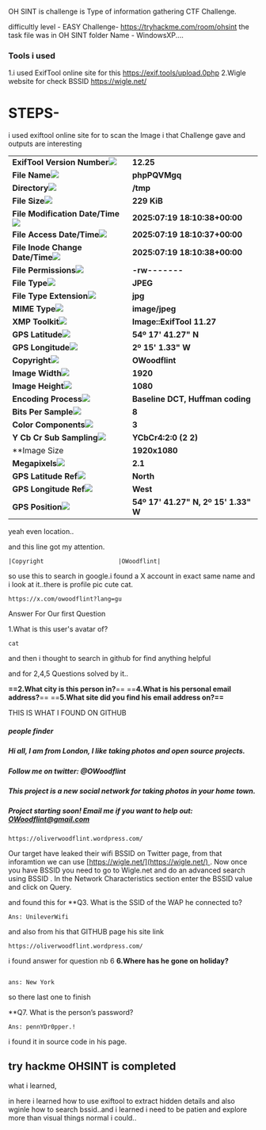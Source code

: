 OH SINT is challenge is Type of information gathering CTF Challenge.

difficultly level - EASY
Challenge- https://tryhackme.com/room/ohsint
the task file was in OH SINT folder Name - WindowsXP....

### Tools i used 

1.i used ExifTool online site for this 
https://exif.tools/upload.0php
2.Wigle website for check BSSID
https://wigle.net/

# STEPS-

i used exiftool online site for to scan the Image i that Challenge gave and outputs are interesting

|                                                                                                                            |                                      |
| :------------------------------------------------------------------------------------------------------------------------- | :----------------------------------- |
| **ExifTool Version Number[![](https://exif.tools/external.svg)](https://exif.tools/meta/ExifTool-Version-Number)**         | **12.25**                            |
| **File Name[![](https://exif.tools/external.svg)](https://exif.tools/meta/File-Name)**                                     | **phpPQVMgq**                        |
| **Directory[![](https://exif.tools/external.svg)](https://exif.tools/meta/Directory)**                                     | **/tmp**                             |
| **File Size[![](https://exif.tools/external.svg)](https://exif.tools/meta/File-Size)**                                     | **229 KiB**                          |
| **File Modification Date/Time[![](https://exif.tools/external.svg)](https://exif.tools/meta/File-Modification-Date/Time)** | **2025:07:19 18:10:38+00:00**        |
| **File Access Date/Time[![](https://exif.tools/external.svg)](https://exif.tools/meta/File-Access-Date/Time)**             | **2025:07:19 18:10:37+00:00**        |
| **File Inode Change Date/Time[![](https://exif.tools/external.svg)](https://exif.tools/meta/File-Inode-Change-Date/Time)** | **2025:07:19 18:10:38+00:00**        |
| **File Permissions[![](https://exif.tools/external.svg)](https://exif.tools/meta/File-Permissions)**                       | **-rw-------**                       |
| **File Type[![](https://exif.tools/external.svg)](https://exif.tools/meta/File-Type)**                                     | **JPEG**                             |
| **File Type Extension[![](https://exif.tools/external.svg)](https://exif.tools/meta/File-Type-Extension)**                 | **jpg**                              |
| **MIME Type[![](https://exif.tools/external.svg)](https://exif.tools/meta/MIME-Type)**                                     | **image/jpeg**                       |
| **XMP Toolkit[![](https://exif.tools/external.svg)](https://exif.tools/meta/XMP-Toolkit)**                                 | **Image::ExifTool 11.27**            |
| **GPS Latitude[![](https://exif.tools/external.svg)](https://exif.tools/meta/GPS-Latitude)**                               | **54º 17' 41.27" N**                 |
| **GPS Longitude[![](https://exif.tools/external.svg)](https://exif.tools/meta/GPS-Longitude)**                             | **2º 15' 1.33" W**                   |
| **Copyright[![](https://exif.tools/external.svg)](https://exif.tools/meta/Copyright)**                                     | **OWoodflint**                       |
| **Image Width[![](https://exif.tools/external.svg)](https://exif.tools/meta/Image-Width)**                                 | **1920**                             |
| **Image Height[![](https://exif.tools/external.svg)](https://exif.tools/meta/Image-Height)**                               | **1080**                             |
| **Encoding Process[![](https://exif.tools/external.svg)](https://exif.tools/meta/Encoding-Process)**                       | **Baseline DCT, Huffman coding**     |
| **Bits Per Sample[![](https://exif.tools/external.svg)](https://exif.tools/meta/Bits-Per-Sample)**                         | **8**                                |
| **Color Components[![](https://exif.tools/external.svg)](https://exif.tools/meta/Color-Components)**                       | **3**                                |
| **Y Cb Cr Sub Sampling[![](https://exif.tools/external.svg)](https://exif.tools/meta/Y-Cb-Cr-Sub-Sampling)**               | **YCbCr4:2:0 (2 2)**                 |
| **Image Size                                                                                                               | **1920x1080**                        |
| **Megapixels[![](https://exif.tools/external.svg)](https://exif.tools/meta/Megapixels)**                                   | **2.1**                              |
| **GPS Latitude Ref[![](https://exif.tools/external.svg)](https://exif.tools/meta/GPS-Latitude-Ref)**                       | **North**                            |
| **GPS Longitude Ref[![](https://exif.tools/external.svg)](https://exif.tools/meta/GPS-Longitude-Ref)**                     | **West**                             |
| **GPS Position[![](https://exif.tools/external.svg)](https://exif.tools/meta/GPS-Position)**                               | **54º 17' 41.27" N, 2º 15' 1.33" W** |
yeah even location..

and this line got my attention.

```
|Copyright                     |OWoodflint|
```

so use this to search in google.i found a X account in exact same name and i look at it..there is profile pic cute cat.

```
https://x.com/owoodflint?lang=gu
```

Answer For Our first Question 

1.What is this user's avatar of?

```
cat
```

and then i thought to search in github for find anything helpful

and for 2,4,5 Questions solved by it..

**==2.What city is this person in?**==
==**4.What is his personal email address?**==
==**5.What site did you find his email address on?==**

THIS IS WHAT I FOUND ON GITHUB

##### **people finder**

##### **Hi all, I am from London, I like taking photos and open source projects.** 

##### **Follow me on twitter: @OWoodflint**

##### **This project is a new social network for taking photos in your home town.**

##### **Project starting soon! Email me if you want to help out: OWoodflint@gmail.com**

```
https://oliverwoodflint.wordpress.com/
```



Our target have leaked their wifi BSSID on Twitter page, from that inforamtion we can use [https://wigle.net/](https://wigle.net/) . Now once you have BSSID you need to go to Wigle.net and do an advanced search using BSSID . In the Network Characteristics section enter the BSSID value and click on Query.


and found this for 
**Q3. What is the SSID of the WAP he connected to?  
```
Ans: UnileverWifi
```

and also from his that GITHUB page his site link

```
https://oliverwoodflint.wordpress.com/
```

i found answer for question nb 6
**6.Where has he gone on holiday?**
```

ans: New York

```

so there last one to finish

**Q7. What is the person’s password?  
```
Ans: pennYDr0pper.!
```
i found it in source code in his page.



## try hackme OHSINT is completed

what i learned,

in here i learned how to use exiftool to extract hidden details and also wginle how to search bssid..and i learned i need to be patien and explore more than visual things normal i could..